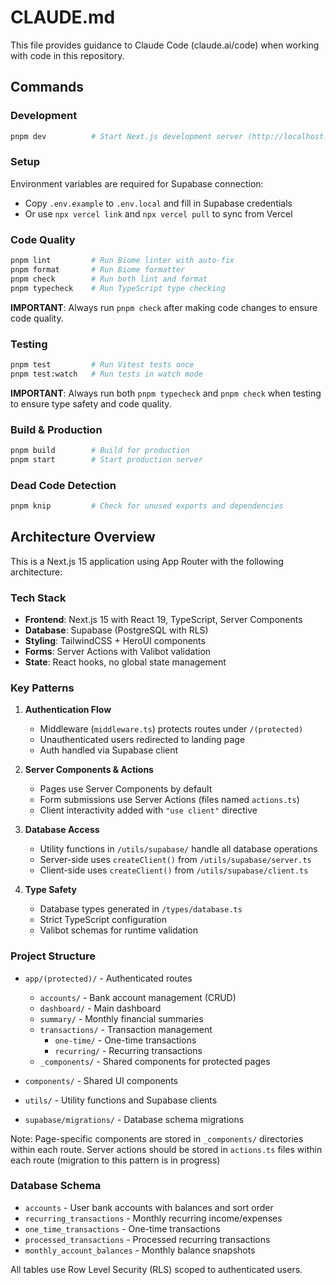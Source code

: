 # CLAUDE.md

This file provides guidance to Claude Code (claude.ai/code) when working with code in this repository.

## Commands

### Development
```bash
pnpm dev          # Start Next.js development server (http://localhost:3000)
```

### Setup
Environment variables are required for Supabase connection:
- Copy `.env.example` to `.env.local` and fill in Supabase credentials
- Or use `npx vercel link` and `npx vercel pull` to sync from Vercel

### Code Quality
```bash
pnpm lint         # Run Biome linter with auto-fix
pnpm format       # Run Biome formatter
pnpm check        # Run both lint and format
pnpm typecheck    # Run TypeScript type checking
```

**IMPORTANT**: Always run `pnpm check` after making code changes to ensure code quality.

### Testing
```bash
pnpm test         # Run Vitest tests once
pnpm test:watch   # Run tests in watch mode
```

**IMPORTANT**: Always run both `pnpm typecheck` and `pnpm check` when testing to ensure type safety and code quality.

### Build & Production
```bash
pnpm build        # Build for production
pnpm start        # Start production server
```

### Dead Code Detection
```bash
pnpm knip         # Check for unused exports and dependencies
```

## Architecture Overview

This is a Next.js 15 application using App Router with the following architecture:

### Tech Stack
- **Frontend**: Next.js 15 with React 19, TypeScript, Server Components
- **Database**: Supabase (PostgreSQL with RLS)
- **Styling**: TailwindCSS + HeroUI components
- **Forms**: Server Actions with Valibot validation
- **State**: React hooks, no global state management

### Key Patterns

1. **Authentication Flow**
   - Middleware (`middleware.ts`) protects routes under `/(protected)`
   - Unauthenticated users redirected to landing page
   - Auth handled via Supabase client

2. **Server Components & Actions**
   - Pages use Server Components by default
   - Form submissions use Server Actions (files named `actions.ts`)
   - Client interactivity added with `"use client"` directive

3. **Database Access**
   - Utility functions in `/utils/supabase/` handle all database operations
   - Server-side uses `createClient()` from `/utils/supabase/server.ts`
   - Client-side uses `createClient()` from `/utils/supabase/client.ts`

4. **Type Safety**
   - Database types generated in `/types/database.ts`
   - Strict TypeScript configuration
   - Valibot schemas for runtime validation

### Project Structure

- `app/(protected)/` - Authenticated routes
  - `accounts/` - Bank account management (CRUD)
  - `dashboard/` - Main dashboard
  - `summary/` - Monthly financial summaries
  - `transactions/` - Transaction management
    - `one-time/` - One-time transactions
    - `recurring/` - Recurring transactions
  - `_components/` - Shared components for protected pages

- `components/` - Shared UI components
- `utils/` - Utility functions and Supabase clients
- `supabase/migrations/` - Database schema migrations

Note: Page-specific components are stored in `_components/` directories within each route. Server actions should be stored in `actions.ts` files within each route (migration to this pattern is in progress)

### Database Schema

- `accounts` - User bank accounts with balances and sort order
- `recurring_transactions` - Monthly recurring income/expenses
- `one_time_transactions` - One-time transactions
- `processed_transactions` - Processed recurring transactions
- `monthly_account_balances` - Monthly balance snapshots

All tables use Row Level Security (RLS) scoped to authenticated users.